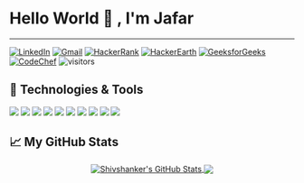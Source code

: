 # Hello World 👋 , I'm Jafar
---
<!--## Find me here 👇-->
[![LinkedIn](https://img.shields.io/badge/LinkedIn-the--brainiac-yellowgreen?style=flat-square&logo=linkedin&logoColor=white)](https://www.linkedin.com/in/the-brainiac/)
[![Gmail](https://img.shields.io/badge/Gmail-Shivshanker-blue?&style=flat-square&logo=gmail&logoColor=red)](mailto:jafaridris82@gmail.com)
[![HackerRank](https://img.shields.io/badge/HackerRank-the_brainiac-darkgreen?&style=flat-square&logo=hackerrank&logoColor=dark-green)](https://www.hackerrank.com/the_brainiac_/)
[![HackerEarth](https://img.shields.io/badge/HackerEarth-the_brainiac-purple?&style=flat-square&logo=hackerearth&logoColor=light-purple)](https://www.hackerearth.com/@the_brainiac)
[![GeeksforGeeks](https://img.shields.io/badge/GeeksforGeeks-the_brainiac-green?&style=flat-square&logo=geeksforgeeks&logoColor=white)](https://auth.geeksforgeeks.org/user/the_brainiac/profile)
[![CodeChef](https://img.shields.io/badge/CodeChef-the_brainiac-brown?&style=flat-square&logo=codechef&logoColor=white)](https://www.codechef.com/users/the_brainiac)
![visitors](https://visitor-badge.glitch.me/badge?page_id=the-brainiac.the-brainiac)
  
<!--<img align="right" alt="GIF" src="https://raw.githubusercontent.com/the-brainiac/the-brainiac/main/code.gif?raw=true" width="500" height="320" /> -->


## 🔧 Technologies & Tools
![](https://img.shields.io/badge/python%20-%2314354C.svg?&style=for-the-badge&logo=python&logoColor=white)
![](https://img.shields.io/badge/django%20-%23092E20.svg?&style=for-the-badge&logo=django&logoColor=white)
![](https://img.shields.io/badge/sqlite-%2307405e.svg?&style=for-the-badge&logo=sqlite&logoColor=white)
![](https://img.shields.io/badge/html5%20-%23E34F26.svg?&style=for-the-badge&logo=html5&logoColor=white)
![](https://img.shields.io/badge/css3%20-%231572B6.svg?&style=for-the-badge&logo=css3&logoColor=white)
![](https://img.shields.io/badge/javascript%20-%23323330.svg?&style=for-the-badge&logo=javascript&logoColor=%23F7DF1E)
![](https://img.shields.io/badge/nodejs%20-%23323330.svg?&style=for-the-badge&logo=nodejs&logoColor=%23F7DF1E)
![](https://img.shields.io/badge/expressjs%20-%23323330.svg?&style=for-the-badge&logo=expressjs&logoColor=%23F7DF1E)
![](https://img.shields.io/badge/reactjs%20-%23323330.svg?&style=for-the-badge&logo=reactjs&logoColor=%23F7DF1E)
![](https://img.shields.io/badge/windows%20-%2300599C.svg?&style=for-the-badge&logo=windows&logoColor=white)


## 📈 My GitHub Stats
<p align="center"> 
	<a href="https://github.com/the-brainiac/">
	  <img align="center" src="https://github-readme-stats.vercel.app/api?username=the-brainiac&show_icons=true&line_height=27&count_private=true&custom_title=Shivshanker's%20GitHub%20Stats" alt="Shivshanker's GitHub Stats" />
	</a>
	<a href="https://github.com/the-brainiac">
	  <img align="center" src="https://github-readme-stats.vercel.app/api/top-langs/?username=the-brainiac&hide=javascript&custom_title=Most%20Used%20Languages%20and%20Tools&card_width=350" />
	</a>
</p>
